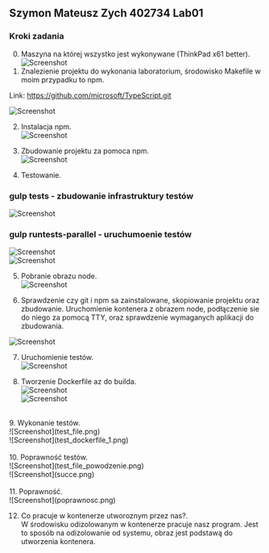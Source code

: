 ## Szymon Mateusz Zych 402734 Lab01

### Kroki zadania

0. Maszyna na której wszystko jest wykonywane (ThinkPad x61 better).<br />
![Screenshot](1.png)<br />
1. Znalezienie projektu do wykonania laboratorium, środowisko Makefile w moim przypadku to npm.<br />

Link: https://github.com/microsoft/TypeScript.git<br />

![Screenshot](2.png)<br />

2. Instalacja npm.<br />
![Screenshot](3.png)<br />

3. Zbudowanie projektu za pomoca npm. <br />
![Screenshot](4.png)<br />

4. Testowanie.<br />

### gulp tests - zbudowanie infrastruktury testów
![Screenshot](5.png)<br />

### gulp runtests-parallel - uruchumoenie testów

![Screenshot](test_1.png)<br />
![Screenshot](test_2.png)<br />

5. Pobranie obrazu node.<br />
![Screenshot](node.png)<br />


6. Sprawdzenie czy git i npm sa zainstalowane, skopiowanie projektu oraz zbudowanie. Uruchomienie kontenera z obrazem node, podłączenie sie do niego za pomocą TTY, oraz sprawdzenie wymaganych aplikacji do zbudowania.<br />

![Screenshot](instalacja.png)<br />

7. Uruchomienie testów.<br />
![Screenshot](testy.png)<br />

8. Tworzenie Dockerfile az do builda.<br />
![Screenshot](build_file.png)<br />
![Screenshot](docker_build_start.png)<br />
<br />
9. Wykonanie testów.<br />
![Screenshot](test_file.png)<br />
![Screenshot](test_dockerfile_1.png)<br />
<br />
10. Poprawność testów.<br />
![Screenshot](test_file_powodzenie.png)<br />
![Screenshot](succe.png)<br />
<br />
11. Poprawność.<br />
![Screenshot](poprawnosc.png)<br />

12. Co pracuje w kontenerze utworoznym przez nas?.<br />
W środowisku odizolowanym w kontenerze pracuje nasz program. Jest to sposób na odizolowanie od systemu, obraz jest podstawą do utworzenia kontenera.


